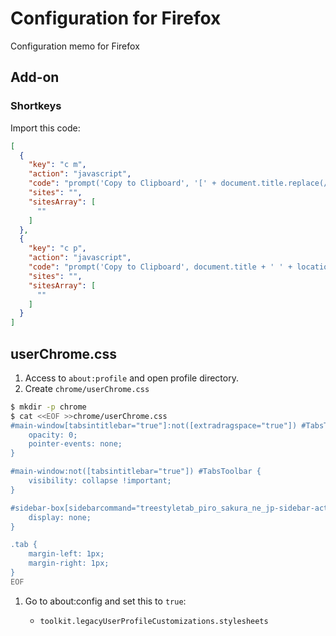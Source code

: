 # Configuration for Firefox
Configuration memo for Firefox

## Add-on
### Shortkeys

Import this code:

``` json
[
  {
    "key": "c m",
    "action": "javascript",
    "code": "prompt('Copy to Clipboard', '[' + document.title.replace(/([\\[\\]])/g,'\\\\$1') + ']' + '(' + location.href + ')')",
    "sites": "",
    "sitesArray": [
      ""
    ]
  },
  {
    "key": "c p",
    "action": "javascript",
    "code": "prompt('Copy to Clipboard', document.title + ' ' + location.href)",
    "sites": "",
    "sitesArray": [
      ""
    ]
  }
]
```

## userChrome.css

1. Access to `about:profile` and open profile directory.
1. Create `chrome/userChrome.css`

``` bash
$ mkdir -p chrome
$ cat <<EOF >>chrome/userChrome.css
#main-window[tabsintitlebar="true"]:not([extradragspace="true"]) #TabsToolbar>.toolbar-items {
    opacity: 0;
    pointer-events: none;
}

#main-window:not([tabsintitlebar="true"]) #TabsToolbar {
    visibility: collapse !important;
}

#sidebar-box[sidebarcommand="treestyletab_piro_sakura_ne_jp-sidebar-action"] #sidebar-header {
    display: none;
}

.tab {
    margin-left: 1px;
    margin-right: 1px;
}
EOF
```

1. Go to about:config and set this to `true`:

    * `toolkit.legacyUserProfileCustomizations.stylesheets`
